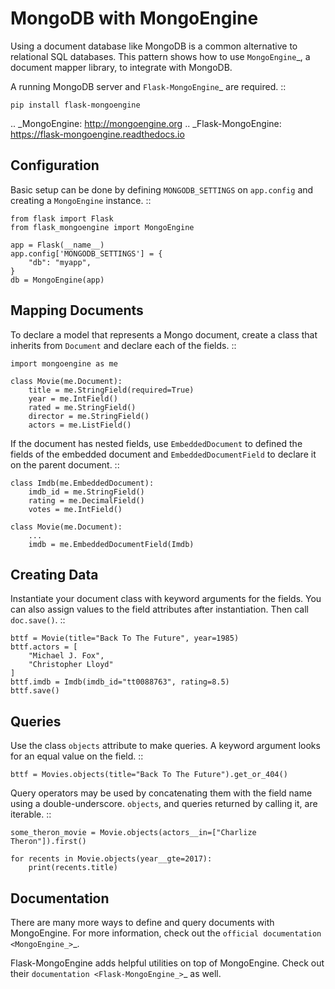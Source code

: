 # MongoDB with MongoEngine

Using a document database like MongoDB is a common alternative to
relational SQL databases. This pattern shows how to use
`MongoEngine`\_, a document mapper library, to integrate with MongoDB.

A running MongoDB server and `Flask-MongoEngine`\_ are required. ::

    pip install flask-mongoengine

.. \_MongoEngine: http://mongoengine.org
.. \_Flask-MongoEngine: https://flask-mongoengine.readthedocs.io

## Configuration

Basic setup can be done by defining `MONGODB_SETTINGS` on
`app.config` and creating a `MongoEngine` instance. ::

    from flask import Flask
    from flask_mongoengine import MongoEngine

    app = Flask(__name__)
    app.config['MONGODB_SETTINGS'] = {
        "db": "myapp",
    }
    db = MongoEngine(app)

## Mapping Documents

To declare a model that represents a Mongo document, create a class that
inherits from `Document` and declare each of the fields. ::

    import mongoengine as me

    class Movie(me.Document):
        title = me.StringField(required=True)
        year = me.IntField()
        rated = me.StringField()
        director = me.StringField()
        actors = me.ListField()

If the document has nested fields, use `EmbeddedDocument` to
defined the fields of the embedded document and
`EmbeddedDocumentField` to declare it on the parent document. ::

    class Imdb(me.EmbeddedDocument):
        imdb_id = me.StringField()
        rating = me.DecimalField()
        votes = me.IntField()

    class Movie(me.Document):
        ...
        imdb = me.EmbeddedDocumentField(Imdb)

## Creating Data

Instantiate your document class with keyword arguments for the fields.
You can also assign values to the field attributes after instantiation.
Then call `doc.save()`. ::

    bttf = Movie(title="Back To The Future", year=1985)
    bttf.actors = [
        "Michael J. Fox",
        "Christopher Lloyd"
    ]
    bttf.imdb = Imdb(imdb_id="tt0088763", rating=8.5)
    bttf.save()

## Queries

Use the class `objects` attribute to make queries. A keyword argument
looks for an equal value on the field. ::

    bttf = Movies.objects(title="Back To The Future").get_or_404()

Query operators may be used by concatenating them with the field name
using a double-underscore. `objects`, and queries returned by
calling it, are iterable. ::

    some_theron_movie = Movie.objects(actors__in=["Charlize Theron"]).first()

    for recents in Movie.objects(year__gte=2017):
        print(recents.title)

## Documentation

There are many more ways to define and query documents with MongoEngine.
For more information, check out the `official documentation <MongoEngine_>`\_.

Flask-MongoEngine adds helpful utilities on top of MongoEngine. Check
out their `documentation <Flask-MongoEngine_>`\_ as well.
